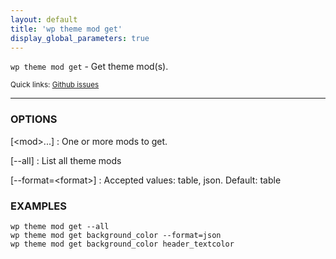 ```yaml
---
layout: default
title: 'wp theme mod get'
display_global_parameters: true
---
```


`wp theme mod get` - Get theme mod(s).

<small>Quick links: <a href="https://github.com/wp-cli/wp-cli/issues?q=is%3Aopen+label%3Acommand%3Atheme-mod-get+sort%3Aupdated-desc">Github issues</a></small>

<hr />

### OPTIONS

[&lt;mod&gt;...]
: One or more mods to get.

[\--all]
: List all theme mods

[\--format=&lt;format&gt;]
: Accepted values: table, json. Default: table

### EXAMPLES

    wp theme mod get --all
    wp theme mod get background_color --format=json
    wp theme mod get background_color header_textcolor



